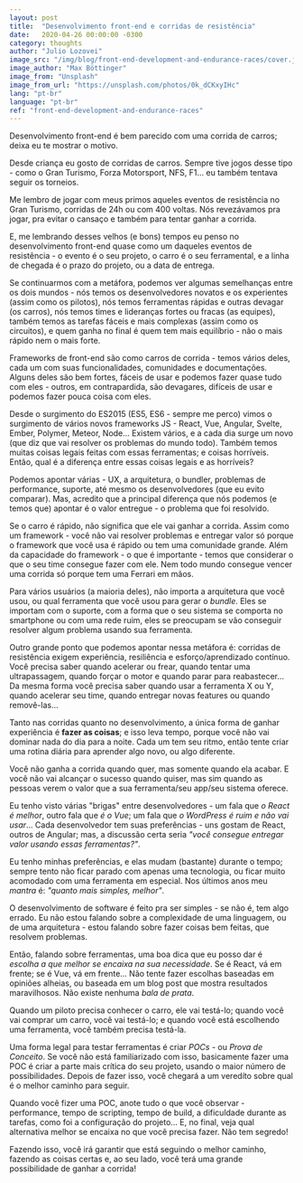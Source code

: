 ```yaml
---
layout: post
title:  "Desenvolvimento front-end e corridas de resistência"
date:   2020-04-26 00:00:00 -0300
category: thoughts
author: "Julio Lozovei"
image_src: "/img/blog/front-end-development-and-endurance-races/cover.jpeg"
image_author: "Max Böttinger"
image_from: "Unsplash"
image_from_url: "https://unsplash.com/photos/0k_dCKxyIHc"
lang: "pt-br"
language: "pt-br"
ref: "front-end-development-and-endurance-races"
---
```

Desenvolvimento front-end é bem parecido com uma corrida de carros; deixa eu te mostrar o motivo.
<!--more-->
Desde criança eu gosto de corridas de carros. Sempre tive jogos desse tipo - como o Gran Turismo, Forza Motorsport, NFS, F1... eu também tentava seguir os torneios.

Me lembro de jogar com meus primos aqueles eventos de resistência no Gran Turismo, corridas de 24h ou com 400 voltas. Nós revezávamos pra jogar, pra evitar o cansaço e também para tentar ganhar a corrida.

E, me lembrando desses velhos (e bons) tempos eu penso no desenvolvimento front-end quase como um daqueles eventos de resistência - o evento é o seu projeto, o carro é o seu ferramental, e a linha de chegada é o prazo do projeto, ou a data de entrega.

Se continuarmos com a metáfora, podemos ver algumas semelhanças entre os dois mundos - nós temos os desenvolvedores novatos e os experientes (assim como os pilotos), nós temos ferramentas rápidas e outras devagar (os carros), nós temos times e lideranças fortes ou fracas (as equipes), também temos as tarefas fáceis e mais complexas (assim como os circuitos), e quem ganha no final é quem tem mais equilíbrio - não o mais rápido nem o mais forte.

Frameworks de front-end são como carros de corrida - temos vários deles, cada um com suas funcionalidades, comunidades e documentações. Alguns deles são bem fortes, fáceis de usar e podemos fazer quase tudo com eles - outros, em contrapardida, são devagares, difíceis de usar e podemos fazer pouca coisa com eles.

Desde o surgimento do ES2015 (ES5, ES6 - sempre me perco) vimos o surgimento de vários novos frameworks JS - React, Vue, Angular, Svelte, Ember, Polymer, Meteor, Node... Existem vários, e a cada dia surge um novo (que diz que vai resolver os problemas do mundo todo). Também temos muitas coisas legais feitas com essas ferramentas; e coisas horríveis. Então, qual é a diferença entre essas coisas legais e as horríveis?

Podemos apontar várias - UX, a arquitetura, o bundler, problemas de performance, suporte, até mesmo os desenvolvedores (que eu evito comparar). Mas, acredito que a principal diferença que nós podemos (e temos que) apontar é o valor entregue - o problema que foi resolvido.

Se o carro é rápido, não significa que ele vai ganhar a corrida. Assim como um framework - você não vai resolver problemas e entregar valor só porque o framework que você usa é rápido ou tem uma comunidade grande. Além da capacidade do framework - o que é importante - temos que considerar o que o seu time consegue fazer com ele. Nem todo mundo consegue vencer uma corrida só porque tem uma Ferrari em mãos.

Para vários usuários (a maioria deles), não importa a arquitetura que você usou, ou qual ferramenta que você usou para gerar o _bundle_. Eles se importam com o suporte, com a forma que o seu sistema se comporta no smartphone ou com uma rede ruim, eles se preocupam se vão conseguir resolver algum problema usando sua ferramenta.

Outro grande ponto que podemos apontar nessa metáfora é: corridas de resistência exigem experiência, resiliência e esforço/aprendizado contínuo. Você precisa saber quando acelerar ou frear, quando tentar uma ultrapassagem, quando forçar o motor e quando parar para reabastecer... Da mesma forma você precisa saber quando usar a ferramenta X ou Y, quando acelerar seu time, quando entregar novas features ou quando removê-las...

Tanto nas corridas quanto no desenvolvimento, a única forma de ganhar experiência é **fazer as coisas**; e isso leva tempo, porque você não vai dominar nada do dia para a noite. Cada um tem seu ritmo, então tente criar uma rotina diária para aprender algo novo, ou algo diferente.

Você não ganha a corrida quando quer, mas somente quando ela acabar. E você não vai alcançar o sucesso quando quiser, mas sim quando as pessoas verem o valor que a sua ferramenta/seu app/seu sistema oferece.

Eu tenho visto várias "brigas" entre desenvolvedores - um fala que _o React é melhor_, outro fala que _é o Vue_; um fala que _o WordPress é ruim e não vai usar_... Cada desenvolvedor tem suas preferências - uns gostam de React, outros de Angular; mas, a discussão certa seria _"você consegue entregar valor usando essas ferramentas?"_.

Eu tenho minhas preferências, e elas mudam (bastante) durante o tempo; sempre tento não ficar parado com apenas uma tecnologia, ou ficar muito acomodado com uma ferramenta em especial. Nos últimos anos meu _mantra_ é: _"quanto mais simples, melhor"_.

O desenvolvimento de software é feito pra ser simples - se não é, tem algo errado. Eu não estou falando sobre a complexidade de uma linguagem, ou de uma arquitetura - estou falando sobre fazer coisas bem feitas, que resolvem problemas.

Então, falando sobre ferramentas, uma boa dica que eu posso dar é _escolha a que melhor se encaixa na sua necessidade_. Se é React, vá em frente; se é Vue, vá em frente... Não tente fazer escolhas baseadas em opiniões alheias, ou baseada em um blog post que mostra resultados maravilhosos. Não existe nenhuma _bala de prata_.

Quando um piloto precisa conhecer o carro, ele vai testá-lo; quando você vai comprar um carro, você vai testá-lo; e quando você está escolhendo uma ferramenta, você também precisa testá-la.

Uma forma legal para testar ferramentas é criar _POCs_ - ou _Prova de Conceito_. Se você não está familiarizado com isso, basicamente fazer uma POC é criar a parte mais crítica do seu projeto, usando o maior número de possibilidades. Depois de fazer isso, você chegará a um veredíto sobre qual é o melhor caminho para seguir.

Quando você fizer uma POC, anote tudo o que você observar - performance, tempo de scripting, tempo de build, a dificuldade durante as tarefas, como foi a configuração do projeto... E, no final, veja qual alternativa melhor se encaixa no que você precisa fazer. Não tem segredo!

Fazendo isso, você irá garantir que está seguindo o melhor caminho, fazendo as coisas certas e, ao seu lado, você terá uma grande possibilidade de ganhar a corrida!
